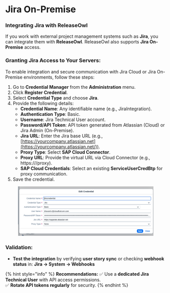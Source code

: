 # Jira On-Premise

### **Integrating Jira with ReleaseOwl**

If you work with external project management systems such as **Jira**, you can integrate them with **ReleaseOwl**. ReleaseOwl also supports **Jira On-Premise** access.

### **Granting Jira Access to Your Servers:**&#x20;

To enable integration and secure communication with Jira Cloud or Jira On-Premise environments, follow these steps:

1. Go to **Credential Manager** from the **Administration** menu.
2. Click **Register Credential**.
3. Select **Credential Type** and choose **Jira**.
4. Provide the following details:
   * **Credential Name**: Any identifiable name (e.g., JiraIntegration).
   * **Authentication Type**: Basic.
   * **Username**: Jira Technical User account.
   * **Password/API Token**: API token generated from Atlassian (Cloud) or Jira Admin (On-Premise).
   * **Jira URL**: Enter the Jira base URL (e.g., [https://yourcompany.atlassian.net](https://yourcompany.atlassian.net/)).
   * **Proxy Type**: Select **SAP Cloud Connector**.
   * **Proxy URL**: Provide the virtual URL via Cloud Connector (e.g., https:///proxy).
   * **SAP Cloud Credentials**: Select an existing **ServiceUserCredBtp** for proxy communication.
5. Save the credential.

<figure><img src="../../.gitbook/assets/image (24) (1).png" alt=""><figcaption></figcaption></figure>

### **Validation:**

* &#x20;**Test the integration** by verifying **user story sync** or checking **webhook status** in: **Jira → System → Webhooks**

{% hint style="info" %}
**Recommendations:**  ✅ Use a **dedicated Jira Technical User** with API access permissions.\
✅ **Rotate API tokens regularly** for security.
{% endhint %}
